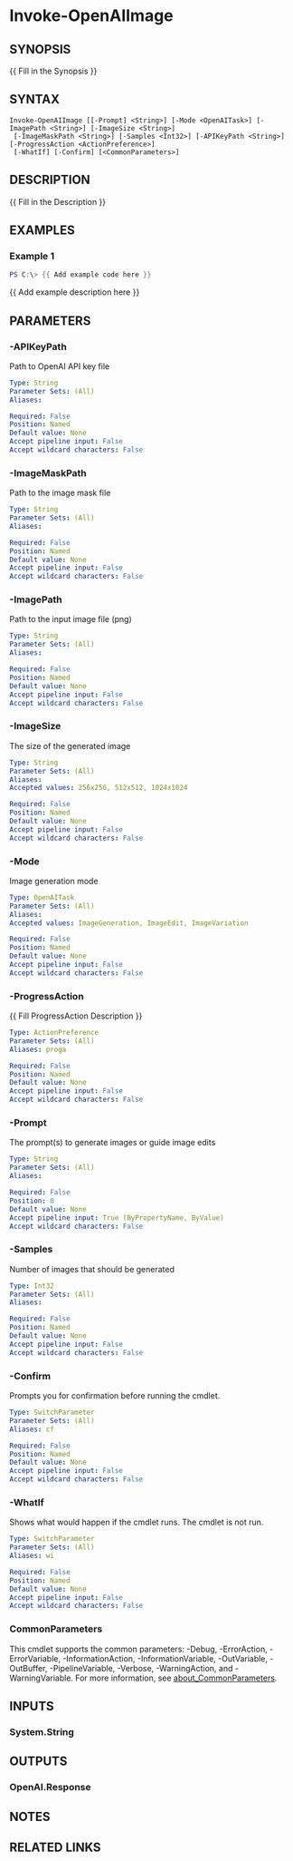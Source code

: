 ﻿---
external help file: OpenAICmdlet.dll-Help.xml
Module Name: OpenAICmdlet
online version:
schema: 2.0.0
---

# Invoke-OpenAIImage

## SYNOPSIS
{{ Fill in the Synopsis }}

## SYNTAX

```
Invoke-OpenAIImage [[-Prompt] <String>] [-Mode <OpenAITask>] [-ImagePath <String>] [-ImageSize <String>]
 [-ImageMaskPath <String>] [-Samples <Int32>] [-APIKeyPath <String>] [-ProgressAction <ActionPreference>]
 [-WhatIf] [-Confirm] [<CommonParameters>]
```

## DESCRIPTION
{{ Fill in the Description }}

## EXAMPLES

### Example 1
```powershell
PS C:\> {{ Add example code here }}
```

{{ Add example description here }}

## PARAMETERS

### -APIKeyPath
Path to OpenAI API key file

```yaml
Type: String
Parameter Sets: (All)
Aliases:

Required: False
Position: Named
Default value: None
Accept pipeline input: False
Accept wildcard characters: False
```

### -ImageMaskPath
Path to the image mask file

```yaml
Type: String
Parameter Sets: (All)
Aliases:

Required: False
Position: Named
Default value: None
Accept pipeline input: False
Accept wildcard characters: False
```

### -ImagePath
Path to the input image file (png)

```yaml
Type: String
Parameter Sets: (All)
Aliases:

Required: False
Position: Named
Default value: None
Accept pipeline input: False
Accept wildcard characters: False
```

### -ImageSize
The size of the generated image

```yaml
Type: String
Parameter Sets: (All)
Aliases:
Accepted values: 256x256, 512x512, 1024x1024

Required: False
Position: Named
Default value: None
Accept pipeline input: False
Accept wildcard characters: False
```

### -Mode
Image generation mode

```yaml
Type: OpenAITask
Parameter Sets: (All)
Aliases:
Accepted values: ImageGeneration, ImageEdit, ImageVariation

Required: False
Position: Named
Default value: None
Accept pipeline input: False
Accept wildcard characters: False
```

### -ProgressAction
{{ Fill ProgressAction Description }}

```yaml
Type: ActionPreference
Parameter Sets: (All)
Aliases: proga

Required: False
Position: Named
Default value: None
Accept pipeline input: False
Accept wildcard characters: False
```

### -Prompt
The prompt(s) to generate images or guide image edits

```yaml
Type: String
Parameter Sets: (All)
Aliases:

Required: False
Position: 0
Default value: None
Accept pipeline input: True (ByPropertyName, ByValue)
Accept wildcard characters: False
```

### -Samples
Number of images that should be generated

```yaml
Type: Int32
Parameter Sets: (All)
Aliases:

Required: False
Position: Named
Default value: None
Accept pipeline input: False
Accept wildcard characters: False
```

### -Confirm
Prompts you for confirmation before running the cmdlet.

```yaml
Type: SwitchParameter
Parameter Sets: (All)
Aliases: cf

Required: False
Position: Named
Default value: None
Accept pipeline input: False
Accept wildcard characters: False
```

### -WhatIf
Shows what would happen if the cmdlet runs.
The cmdlet is not run.

```yaml
Type: SwitchParameter
Parameter Sets: (All)
Aliases: wi

Required: False
Position: Named
Default value: None
Accept pipeline input: False
Accept wildcard characters: False
```

### CommonParameters
This cmdlet supports the common parameters: -Debug, -ErrorAction, -ErrorVariable, -InformationAction, -InformationVariable, -OutVariable, -OutBuffer, -PipelineVariable, -Verbose, -WarningAction, and -WarningVariable. For more information, see [about_CommonParameters](http://go.microsoft.com/fwlink/?LinkID=113216).

## INPUTS

### System.String
## OUTPUTS

### OpenAI.Response
## NOTES

## RELATED LINKS
